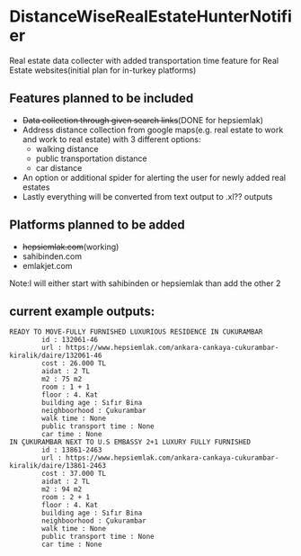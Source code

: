 # DistanceWiseRealEstateHunterNotifier
Real estate data collecter with added transportation time feature for Real Estate websites(initial plan for in-turkey platforms)

## Features planned to be included
* ~~Data collection through given search links~~(DONE for hepsiemlak)
* Address distance collection from google maps(e.g. real estate to work and work to real estate) with 3 different options:
    * walking distance
    * public transportation distance
    * car distance
* An option or additional spider for alerting the user for newly added real estates
* Lastly everything will be converted from text output to .xl?? outputs 

## Platforms planned to be added
* ~~hepsiemlak.com~~(working)
* sahibinden.com
* emlakjet.com

Note:I will either start with sahibinden or hepsiemlak than add the other 2

## current example outputs:
```
READY TO MOVE-FULLY FURNISHED LUXURIOUS RESIDENCE IN CUKURAMBAR
        id : 132061-46
        url : https://www.hepsiemlak.com/ankara-cankaya-cukurambar-kiralik/daire/132061-46
        cost : 26.000 TL
        aidat : 2 TL
        m2 : 75 m2
        room : 1 + 1
        floor : 4. Kat
        building age : Sıfır Bina
        neighboorhood : Çukurambar
        walk time : None
        public transport time : None
        car time : None
IN ÇUKURAMBAR NEXT TO U.S EMBASSY 2+1 LUXURY FULLY FURNISHED
        id : 13861-2463
        url : https://www.hepsiemlak.com/ankara-cankaya-cukurambar-kiralik/daire/13861-2463
        cost : 37.000 TL
        aidat : 2 TL
        m2 : 94 m2
        room : 2 + 1
        floor : 4. Kat
        building age : Sıfır Bina
        neighboorhood : Çukurambar
        walk time : None
        public transport time : None
        car time : None
```